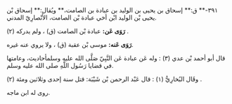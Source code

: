 ٣٩١-** ق:** إسحاق بن يحيى بن الوليد بن عبادة بن الصامت،** ويُقال:** إسحاق بْن يحيى بْن الوليد ابْن أخي عبادة بْن الصامت، الأَنْصارِيّ المدني.

**رَوَى عَن:** عبادة بْن الصامت (ق) ، ولم يدركه (٢) .

**رَوَى عَنه:** موسى بْن عقبة (ق) ، ولا يروي عنه غيره.

قال أبو أحمد بْن عدي (٣) : وله عَن عبادة عَن النَّبِيّ صَلَّى الله عليه وسلمأحاديث، وعامتها في قضايا رَسُول اللَّهِ صلى الله عليه وسلم.

وقَال البُخارِيُّ (١) : قال عَبْد الرحمن بْن شَيْبَة: قتل سنة إحدى وثلاثين ومئة (٢) .

روى له ابن ماجه.